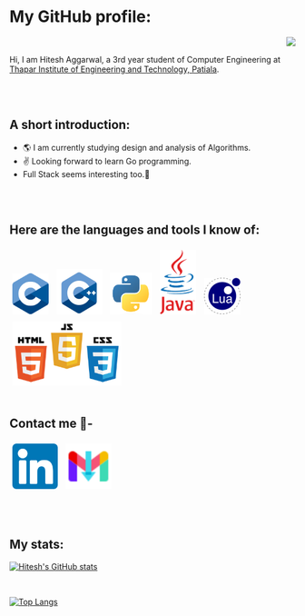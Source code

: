 # My GitHub profile:

<img align="right" src="https://komarev.com/ghpvc/?username=hitesh-aggarwal&color=orange" />
<br>

Hi, I am Hitesh Aggarwal, a 3rd year student of Computer Engineering at [Thapar Institute of Engineering and Technology, Patiala](https://www.thapar.edu/).

<br />
<br />

## A short introduction:
* 🌎 I am currently studying design and analysis of Algorithms.
* ✌️  Looking forward to learn Go programming.
* Full Stack seems interesting too.🤪
<br />
<br />

## Here are the languages and tools I know of:
<img src="./images/C_Logo.png" alt="C" width="64" style="margin:5px" />
<img src="./images/c++.png" alt="C++" width="80" style="margin:5px" />
<a href="https://www.python.org/"><img src="./images/python-logo-master-v3-TM.png" alt="python" width="74" style="margin:5px" /></a>
<a href="https://www.java.com/en/"><img src="./images/java-logo3.png" alt="Java" width="64" style="margin:5px" /></a>
<a href="https://www.lua.org/"><img src="./images/lua.png" alt="lua" width="64" style="margin:5px" /></a>
<img src="./images/web.png" alt="HTML5 CSS3 Javascript" width="192" style="margin:5px" />

<br />
<br />

## Contact me 📝-

<a href="https://www.linkedin.com/in/hitesh-aggarwal-808015239/"><img src="./images/linkedin.png" width="80" style="margin:5px" /></a>
<a href="mailto:haggarwal_b21@thapar.edu">
        <img src="./images/gmail.png" width="80" style="margin:5px" />
</a>

<br />
<br />

## My stats:


[![Hitesh's GitHub stats](https://github-readme-stats.vercel.app/api?username=Hitesh-Aggarwal&show_icons=true&theme=dracula)](https://github.com/api/Hitesh-Aggarwal/github-readme-stats)

<br />

[![Top Langs](https://github-readme-stats.vercel.app/api/top-langs/?username=Hitesh-Aggarwal&show_icons=true&theme=dracula)](https://github.com/\Hitesh-Aggarwal/github-readme-stats)
